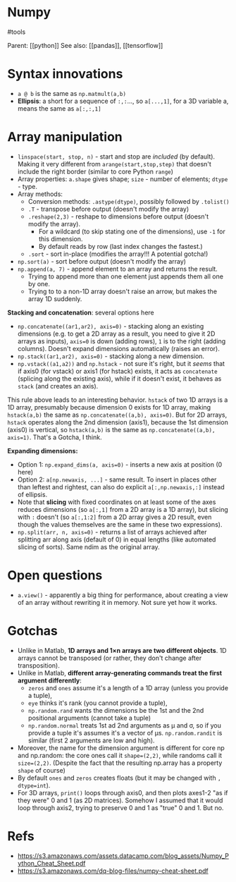 # Numpy

#tools

Parent: [[python]]
See also: [[pandas]], [[tensorflow]]

# Syntax innovations

* `a @ b` is the same as `np.matmult(a,b)`
* **Ellipsis**: a short for a sequence of `:,:`..., so `a[...,1]`, for a 3D variable a, means the same as `a[:,:,1]`

# Array manipulation

* `linspace(start, stop, n)` - start and stop are _included_ (by default). Making it very different from `arange(start,stop,step)` that doesn't include the right border (similar to core Python `range`)
* Array properties: `a.shape` gives shape; `size` - number of elements; `dtype` - type.
* Array  methods: 
    * Conversion methods: `.astype(dtype)`, possibly followed by `.tolist()`
    * `.T` - transpose before output (doesn't modify the array)
    * `.reshape(2,3)` - reshape to dimensions before output (doesn't modify the array).
        * For a wildcard (to skip stating one of the dimensions), use `-1` for this dimension.
        * By default reads by row (last index changes the fastest.)
    * `.sort` - sort in-place (modifies the array!!! A potential gotcha!)
* `np.sort(a)` - sort before output (doesn't modify the array)
* `np.append(a, 7)` - append element to an array and returns the result.
    * Trying to append more than one element just appends them all one by one.
    * Trying to to a non-1D array doesn't raise an arrow, but makes the array 1D suddenly.

**Stacking and concatenation**: several options here
* `np.concatenate((ar1,ar2), axis=0)` - stacking along an existing dimensions (e.g. to get a 2D array as a result, you need to give it 2D arrays as inputs), `axis=0` is down (adding rows), `1` is to the right (adding columns). Doesn't expand dimensions automatically (raises an error).
* `np.stack((ar1,ar2), axis=0)` - stacking along a new dimension.
* `np.vstack((a1,a2))` and `np.hstack` - not sure it's right, but it _seems_ that if axis0 (for vstack) or axis1 (for hstack) exists, it acts as `concatenate` (splicing along the existing axis), while if it doesn't exist, it behaves as `stack` (and creates an axis).

This rule above leads to an interesting behavior. `hstack` of two 1D arrays is a 1D array, presumably because dimension 0 exists for 1D array, making `hstack(a,b)` the same as `np.concatenate((a,b), axis=0)`. But for 2D arrays, `hstack` operates along the 2nd dimension (axis1), because the 1st dimension (axis0) is vertical, so `hstack(a,b)` is the same as `np.concatenate((a,b), axis=1)`. That's a Gotcha, I think. 
    
**Expanding dimensions:**
* Option 1: `np.expand_dims(a, axis=0)` - inserts a new axis at position (0 here)
* Option 2: `a[np.newaxis, ...]` - same result. To insert in places other than leftest and rightest, can also do explicit `a[:,np.newaxis,:]` instead of ellipsis.
* Note that **slicing** with fixed coordinates on at least some of the axes reduces dimensions (so `a[:,1]` from a 2D array is a 1D array), but slicing with `:` doesn't (so `a[:,1:2]` from a 2D array gives a 2D result, even though the values themselves are the same in these two expressions).
* `np.split(arr, n, axis=0)` - returns a list of arrays achieved after splitting arr along axis (default of 0) in equal lengths (like automated slicing of sorts). Same ndim as the original array.

# Open questions

* `a.view()` - apparently a big thing for performance, about creating a view of an array without rewriting it in memory. Not sure yet how it works.

# Gotchas

* Unlike in Matlab, **1D arrays and 1×n arrays are two different objects**. 1D arrays cannot be transposed (or rather, they don't change after transposition).
* Unlike in Matlab, **different array-generating commands treat the first argument differently**:
    * `zeros` and `ones` assume it's a length of a 1D array (unless you provide a tuple),
    * `eye` thinks it's rank (you cannot provide a tuple),
    * `np.random.rand` wants the dimensions be the 1st and the 2nd positional arguments (cannot take a tuple)
    * `np.random.normal` treats 1st ad 2nd arguments as μ and σ, so if you provide a tuple it's assumes it's a vector of μs. `np.random.randit` is similar (first 2 arguments are low and high).
* Moreover, the name for the dimension argument is different for core np and np.random: the core ones call it `shape=(2,2)`, while randoms call it `size=(2,2)`. (Despite the fact that the resulting np.array has a property `shape` of course)
* By default `ones` and `zeros` creates floats (but it may be changed with `, dtype=int`).
* For 3D arrays, `print()` loops through axis0, and then plots axes1-2 "as if they were" 0 and 1 (as 2D matrices). Somehow I assumed that it would loop through axis2, trying to preserve 0 and 1 as "true" 0 and 1. But no.

# Refs

* https://s3.amazonaws.com/assets.datacamp.com/blog_assets/Numpy_Python_Cheat_Sheet.pdf
* https://s3.amazonaws.com/dq-blog-files/numpy-cheat-sheet.pdf